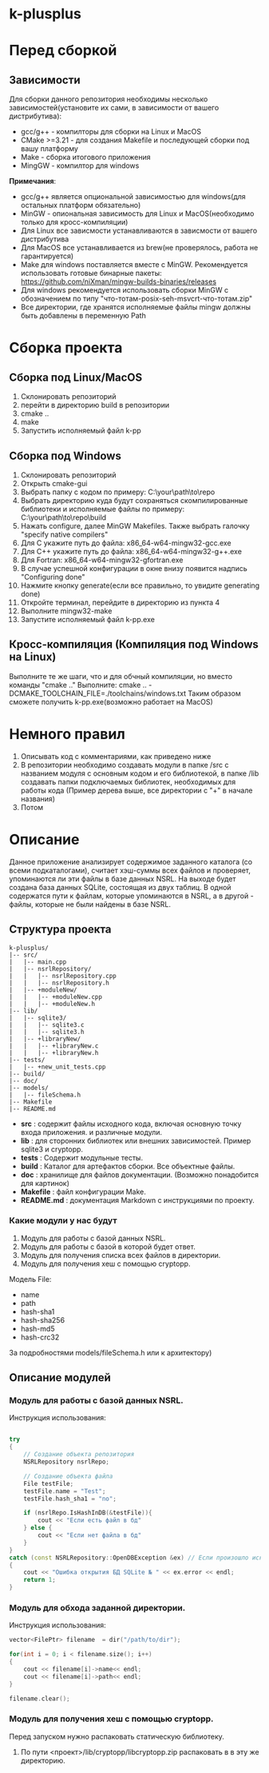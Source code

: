 # k-plusplus

# Перед сборкой
## Зависимости
Для сборки данного репозитория необходимы несколько зависимостей(установите их сами, в зависимости от вашего дистрибутива):
- gcc/g++ - компилторы для сборки на Linux и MacOS
- CMake >=3.21 - для создания Makefile и последующей сборки под вашу платформу
- Make - сборка итогового приложения
- MingGW - компилтор для windows

**Примечания**:
- gcc/g++ является опциональной зависимостью для windows(для остальных платформ обязательно)
- MinGW - опиональная зависимость для Linux и MacOS(необходимо только для кросс-компиляции)
- Для Linux все зависмости устанавливаются в зависмости от вашего дистрибутива
- Для MacOS все устанавливается из brew(не проверялось, работа не гарантируется)
- Make для windows поставляется вместе с MinGW. Рекомендуется использовать готовые бинарные пакеты: https://github.com/niXman/mingw-builds-binaries/releases
- Для windows рекомендуется использовать сборки MinGW с обозначением по типу "что-тотам-posix-seh-msvcrt-что-тотам.zip"
- Все директории, где хранятся исполняемые файлы mingw должны быть добавлены в переменную Path

# Сборка проекта
## Сборка под Linux/MacOS
1) Склонировать репозиторий
2) перейти в директорию build в репозитории
3) cmake ..
4) make
5) Запустить исполняемый файл k-pp

## Сборка под Windows
1) Склонировать репозиторий
2) Открыть cmake-gui
3) Выбрать папку с кодом по примеру: C:\your\path\to\repo
4) Выбрать директорию куда будут сохраняться скомпилированные библиотеки и исполняемые файлы по примеру: C:\your\path\to\repo\build
5) Нажать configure, далее MinGW Makefiles. Также выбрать галочку "specify native compilers"
6) Для С укажите путь до файла: x86_64-w64-mingw32-gcc.exe
7) Для C++ укажите путь до файла: x86_64-w64-mingw32-g++.exe
8) Для Fortran: x86_64-w64-mingw32-gfortran.exe
9) В случае успешной конфигурации в окне внизу появится надпись "Configuring done"
10) Нажмите кнопку generate(если все правильно, то увидите generating done)
11) Откройте терминал, перейдите в директорию из пункта 4
12) Выполните mingw32-make
13) Запустите исполняемый файл k-pp.exe

## Кросс-компиляция (Компиляция под Windows на Linux)
Выполните те же шаги, что и для обчный компиляции, но вместо команды "cmake .." Выполните: cmake .. -DCMAKE_TOOLCHAIN_FILE=./toolchains/windows.txt
Таким образом сможете получить k-pp.exe(возможно работает на MacOS)

# Немного правил

1. Описывать код с комментариями, как приведено ниже
2. В репозитории необходимо создавать модули в папке /src с названием модуля с основным кодом и его библиотекой, в папке /lib создавать папки подключаемых библиотек, необходимых для работы кода (Пример дерева выше, все директории с "+" в начале названия)
3. Потом

# Описание

Данное приложение анализирует содержимое заданного каталога (со всеми подкаталогами), считает хэш-суммы всех файлов и проверяет, упоминаются ли эти файлы в базе данных NSRL. На выходе будет создана база данных SQLite, состоящая из двух таблиц. В одной содержатся пути к файлам, которые упоминаются в NSRL, а в другой - файлы, которые не были найдены в базе NSRL.

## Структура проекта

```
k-plusplus/
|-- src/
|   |-- main.cpp
|   |-- nsrlRepository/
|   |   |-- nsrlRepository.cpp
|   |   |-- nsrlRepository.h
|   |-- +moduleNew/
|   |   |-- +moduleNew.cpp
|   |   |-- +moduleNew.h
|-- lib/
|   |-- sqlite3/
|   |   |-- sqlite3.c
|   |   |-- sqlite3.h
|   |-- +libraryNew/
|   |   |-- +libraryNew.c
|   |   |-- +libraryNew.h
|-- tests/
|   |-- +new_unit_tests.cpp
|-- build/
|-- doc/
|-- models/
|   |-- fileSchema.h
|-- Makefile
|-- README.md
```

- **src** : содержит файлы исходного кода, включая основную точку входа приложения. и различные модули.
- **lib** : для сторонних библиотек или внешних зависимостей. Пример sqlite3 и cryptopp.
- **tests** : Содержит модульные тесты.
- **build** : Каталог для артефактов сборки. Все объектные файлы.
- **doc** : хранилище для файлов документации. (Возможно понадобится для картинок)
- **Makefile** : файл конфигурации Make.
- **README.md** : документация Markdown с инструкциями по проекту.

### Какие модули у нас будут

1. Модуль для работы с базой данных NSRL.
2. Модуль для работы с базой в которой будет ответ.
3. Модуль для получения списка всех файлов в директории.
4. Модуль для получения хеш с помощью cryptopp.

Модель File:

- name
- path
- hash-sha1
- hash-sha256
- hash-md5
- hash-crc32

За подробностями models/fileSchema.h или к архитектору)

## Описание модулей

### Модуль для работы с базой данных NSRL.

Инструкция использования:

```c++

try
{
    // Создание объекта репозитория
    NSRLRepository nsrlRepo;

    // Создание объекта файла
    File testFile;
    testFile.name = "Test";
    testFile.hash_sha1 = "no";

    if (nsrlRepo.IsHashInDB(&testFile)){
        cout << "Если есть файл в бд"
    } else {
        cout << "Если нет файла в бд"
    }
}
catch (const NSRLRepository::OpenDBException &ex) // Если произошло исключение при открытии БД
{
    cout << "Ошибка открытия БД SQLite № " << ex.error << endl;
    return 1;
}
```

### Модуль для обхода заданной директории.

Инструкция использования:

```c++
vector<FilePtr> filename  = dir("/path/to/dir");

for(int i = 0; i < filename.size(); i++)
{
    cout << filename[i]->name<< endl;
    cout << filename[i]->path<< endl;
}

filename.clear();
```

### Модуль для получения хеш с помощью cryptopp.

Перед запуском нужно распаковать статическую библиотеку.

1. По пути <проект>/lib/cryptopp/libcryptopp.zip распаковать в в эту же директорию.
